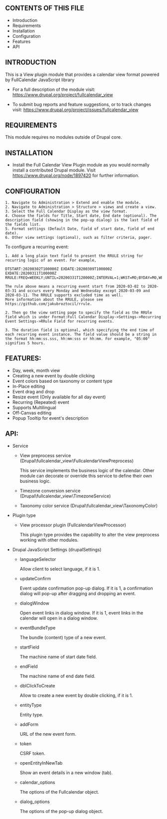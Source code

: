 
CONTENTS OF THIS FILE
---------------------

 * Introduction
 * Requirements
 * Installation
 * Configuration
 * Features
 * API


INTRODUCTION
------------

This is a View plugin module that provides a calendar view format powered by FullCalendar JavaScript library

 * For a full description of the module visit:
   https://www.drupal.org/project/fullcalendar_view

 * To submit bug reports and feature suggestions, or to track changes visit:
   https://www.drupal.org/project/issues/fullcalendar_view


REQUIREMENTS
------------

This module requires no modules outside of Drupal core.


INSTALLATION
------------

 * Install the Full Calendar View Plugin module as you would normally install a
   contributed Drupal module. Visit https://www.drupal.org/node/1897420 for
   further information.


CONFIGURATION
-------------

    1. Navigate to Administration > Extend and enable the module.
    2. Navigate to Administration > Structure > views and create a view.
    3. Select the Full Calendar Display as the view format.
    4. Choose the fields for Title, Start date, End date (optional). The description field (showing in the pop-up dialog) is the last field of the fields list.
    5. Format settings (Default Date, field of start date, field of end date).
    6. Other view settings (optional), such as filter criteria, pager.

To configure a recurring event:

    1. Add a long plain text field to present the RRULE string for recurring logic of an event. For example,

    DTSTART:20200302T100000Z EXDATE:20200309T100000Z EXDATE:20200311T100000Z RRULE:FREQ=WEEKLY;UNTIL=20200331T120000Z;INTERVAL=1;WKST=MO;BYDAY=MO,WE

    The rule above means a recurring event start from 2020-03-02 to 2020-03-31 and occurs every Monday and Wednesday except 2020-03-09 and 2020-03-11. The RRULE supports excluded time as well.
    More information about the RRULE, please see https://github.com/jakubroztocil/rrule.
    
    2. Then go the view setting page to specify the field as the RRUle field which is under Format:Full Calendar Display->Settings->Recurring Event Settings->RRule Field for recurring events.
    
    3. The duration field is optional, which specifying the end time of each recurring event instance. The field value should be a string in the format hh:mm:ss.sss, hh:mm:sss or hh:mm. For example, "05:00" signifies 5 hours. 

FEATURES:
-------------

 * Day, week, month view
 * Creating a new event by double clicking
 * Event colors based on taxonomy or content type
 * In-Place editing
 * Event drag and drop
 * Resize event (Only available for all day event)
 * Recurring (Repeated) event
 * Supports Multilingual
 * Off-Canvas editing
 * Popup Tooltip for event's description
 
API:
-------------

 * Service
 
 
     * View preprocess service (Drupal\fullcalendar_view\FullcalendarViewPreprocess)
     
         This service implements the business logic of the calendar. Other module can decorate or override this service to define their own business logic.
     
     
     * Timezone conversion service (Drupal\fullcalendar_view\TimezoneService)
     
     
     * Taxonomy color service (Drupal\fullcalendar_view\TaxonomyColor)
     
     
 
 * Plugin type
 
 
     * View processor plugin (FullcalendarViewProcessor)
     
         This plugin type provides the capability to alter the view preprocess working with other modules.
         
         
         
 * Drupal JavaScript Settings (drupalSettings)
 
 
     * languageSelector
     
         Allow client to select language, if it is 1.
         
     * updateConfirm 
     
         Event update confirmation pop-up dialog. If it is 1, a confirmation dialog will pop-up after dragging and dropping an event.
         
     * dialogWindow
     
         Open event links in dialog window. If it is 1, event links in the calendar will open in a dialog window.
         
     * eventBundleType
     
         The bundle (content) type of a new event.
         
     * startField
     
         The machine name of start date field.
         
     * endField
     
         The machine name of end date field.
         
     * dblClickToCreate
     
         Allow to create a new event by double clicking, if it is 1.
         
     * entityType
     
         Entity type.
         
     * addForm
     
         URL of the new event form.
       
     * token
     
         CSRF token.
         
     * openEntityInNewTab
     
         Show an event details in a new window (tab).
         
     * calendar_options
     
         The options of the Fullcalendar object.
         
     * dialog_options
     
         The options of the pop-up dialog object.
         

